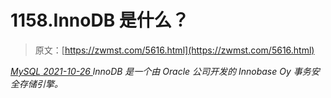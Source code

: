 <!--yml
category: 未分类
date: 0001-01-01 00:00:00
-->

# 1158.InnoDB 是什么？

> 原文：[https://zwmst.com/5616.html](https://zwmst.com/5616.html)

   [ *MySQL* ](https://zwmst.com/mysql)*[ <time datetime="2021-10-27T01:03:37+08:00"> 2021-10-26 </time> ](https://zwmst.com/5616.html)  lnnoDB 是一个由 Oracle 公司开发的 Innobase Oy 事务安全存储引擎。*